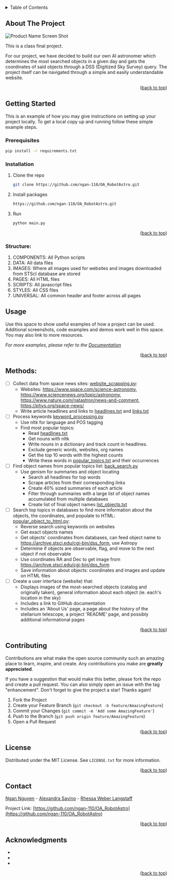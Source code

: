 <!-- Improved compatibility of back to top link: See: https://github.com/othneildrew/Best-README-Template/pull/73 -->
<a name="readme-top"></a>
<!--
*** Thanks for checking out the Best-README-Template. If you have a suggestion
*** that would make this better, please fork the repo and create a pull request
*** or simply open an issue with the tag "enhancement".
*** Don't forget to give the project a star!
*** Thanks again! Now go create something AMAZING! :D
-->


<!-- TABLE OF CONTENTS -->
<details>
  <summary>Table of Contents</summary>
  <ol>
    <li><a href="#about-the-project">About The Project</a></li>
    <li>
      <a href="#getting-started">Getting Started</a>
      <ul>
        <li><a href="#prerequisites">Prerequisites</a></li>
        <li><a href="#installation">Installation</a></li>
        <li><a href="#structure">Structure</a></li>
      </ul>
    </li>
    <li><a href="#usage">Usage</a></li>
    <li><a href="#methods">Methods</a></li>
    <li><a href="#contributing">Contributing</a></li>
    <li><a href="#license">License</a></li>
    <li><a href="#contact">Contact</a></li>
    <li><a href="#acknowledgments">Acknowledgments</a></li>
  </ol>
</details>



<!-- ABOUT THE PROJECT -->
## About The Project

![Product Name Screen Shot][product-screenshot]

This is a class final project.

For our project, we have decided to build our own AI astronomer which determines the most searched objects in a given day and gets the coordinates of said objects through a DSS (Digitized Sky Survey) query. The project itself can be navigated through a simple and easily understandable website.

<p align="right">(<a href="#readme-top">back to top</a>)</p>

<!-- GETTING STARTED -->
## Getting Started

This is an example of how you may give instructions on setting up your project locally.
To get a local copy up and running follow these simple example steps.

### Prerequisites
  ```sh
  pip install -r requirements.txt
  ```

### Installation
1. Clone the repo
   ```sh
   git clone https://github.com/ngan-110/OA_RobotAstro.git
   ```
3. Install packages
   ```sh
   https://github.com/ngan-110/OA_RobotAstro.git
   ```
4. Run
   ```sh
   python main.py
   ```

<p align="right">(<a href="#readme-top">back to top</a>)</p>

### Structure:
1. COMPONENTS: All Python scripts
2. DATA: All data files
3. IMAGES: Where all images used for websites and images downloaded from STScI database are stored
4. PAGES: All HTML files
5. SCRIPTS: All javascript files
6. STYLES: All CSS files
7. UNIVERSAL: All common header and footer across all pages

<!-- USAGE EXAMPLES -->
## Usage

Use this space to show useful examples of how a project can be used. Additional screenshots, code examples and demos work well in this space. You may also link to more resources.

_For more examples, please refer to the [Documentation](https://github.com/ngan-110/OA_RobotAstro/blob/main/Report.pdf)_

<p align="right">(<a href="#readme-top">back to top</a>)</p>



<!-- ROADMAP -->
## Methods:

- [ ] Collect data from space news sites: [website_scrapping.py](https://github.com/ngan-110/OA_RobotAstro/blob/main/Astro-Website/COMPONENTS/website_scrapping.py):
    - Websites: https://www.space.com/science-astronomy, https://www.sciencenews.org/topic/astronomy, https://www.nature.com/natastron/news-and-comment, https://phys.org/space-news/
    - Write article headlines and links to [headlines.txt](https://github.com/ngan-110/OA_RobotAstro/blob/main/Astro-Website/DATA/headlines.txt) and [links.txt](https://github.com/ngan-110/OA_RobotAstro/blob/main/Astro-Website/DATA/links.txt) 
- [ ] Process keywords [keyword_processing.py](https://github.com/ngan-110/OA_RobotAstro/blob/main/Astro-Website/COMPONENTS/keyword_processing.py)
    - Use nltk for language and POS tagging
    - Find most popular topics:
        - Read [headlines.txt](https://github.com/ngan-110/OA_RobotAstro/blob/main/Astro-Website/DATA/links.txt)
        - Get nouns with nltk
        - Write nouns in a dictionary and track count in headlines.
        - Exclude generic words, websites, org names
        - Get the top 10 words with the highest counts
        - Write these words in [popular_topics.txt](https://github.com/ngan-110/OA_RobotAstro/blob/main/Astro-Website/DATA/popular_topics.txt) and their occurrences
- [ ] Find object names from popular topics list:
    [back_search.py](https://github.com/ngan-110/OA_RobotAstro/blob/main/Astro-Website/COMPONENTS/back_search.py)
    - Use genism for summaries and object locating
        - Search all headlines for top words
        - Scrape articles from their corresponding links
        - Create 40\% sized summaries of each article 
        - Filter through summaries with a large list of object names accumulated from multiple databases
        - Create list of final object names [list_objects.txt](https://github.com/ngan-110/OA_RobotAstro/blob/main/Astro-Website/DATA/list_objects.txt)
- [ ] Search top topics in databases to find more information 
    about the objects, the coordinates, and populate to HTML: [popular_object_to_html.py](https://github.com/ngan-110/OA_RobotAstro/blob/main/Astro-Website/COMPONENTS/popular_object_to_html.py):
    - Reverse search using keywords on websites
    - Get exact objects names
    - Get objects' coordinates from databases, can feed object name to https://archive.stsci.edu/cgi-bin/dss_form, use Astropy
    - Determine if objects are observable, flag, and move to the next object if not observable
    - Use coordinates RA and Dec to get image 
              from https://archive.stsci.edu/cgi-bin/dss_form
    - Save information about objects: coordinates and images and update on HTML files
- [ ] Create a user interface (website) that:
    - Displays images of the most-searched objects (catalog and originally taken), general information about each object (ie. each's location in the sky)
    - Includes a link to GitHub documentation
    - Includes an 'About Us' page, a page about the history of the stellarium telescope, a project 'README' page, and possibly additional informational pages

<p align="right">(<a href="#readme-top">back to top</a>)</p>



<!-- CONTRIBUTING -->
## Contributing

Contributions are what make the open source community such an amazing place to learn, inspire, and create. Any contributions you make are **greatly appreciated**.

If you have a suggestion that would make this better, please fork the repo and create a pull request. You can also simply open an issue with the tag "enhancement".
Don't forget to give the project a star! Thanks again!

1. Fork the Project
2. Create your Feature Branch (`git checkout -b feature/AmazingFeature`)
3. Commit your Changes (`git commit -m 'Add some AmazingFeature'`)
4. Push to the Branch (`git push origin feature/AmazingFeature`)
5. Open a Pull Request

<p align="right">(<a href="#readme-top">back to top</a>)</p>



<!-- LICENSE -->
## License

Distributed under the MIT License. See `LICENSE.txt` for more information.

<p align="right">(<a href="#readme-top">back to top</a>)</p>



<!-- CONTACT -->
## Contact

[Ngan Nguyen](https://www.linkedin.com/in/ngan-tkb-nguyen/) - [Alexandra Savino](https://www.linkedin.com/in/alexandra-savino-879146200/) - [Rhessa Weber Langstaff](https://www.linkedin.com/in/rhessa-weber-langstaff/)


Project Link: [https://github.com/ngan-110/OA_RobotAstro](https://github.com/ngan-110/OA_RobotAstro)

<p align="right">(<a href="#readme-top">back to top</a>)</p>



<!-- ACKNOWLEDGMENTS -->
## Acknowledgments

* []()
* []()
* []()

<p align="right">(<a href="#readme-top">back to top</a>)</p>



<!-- MARKDOWN LINKS & IMAGES -->
[product-screenshot]: Astro-Website/IMAGES/product-screenshot.PNG
